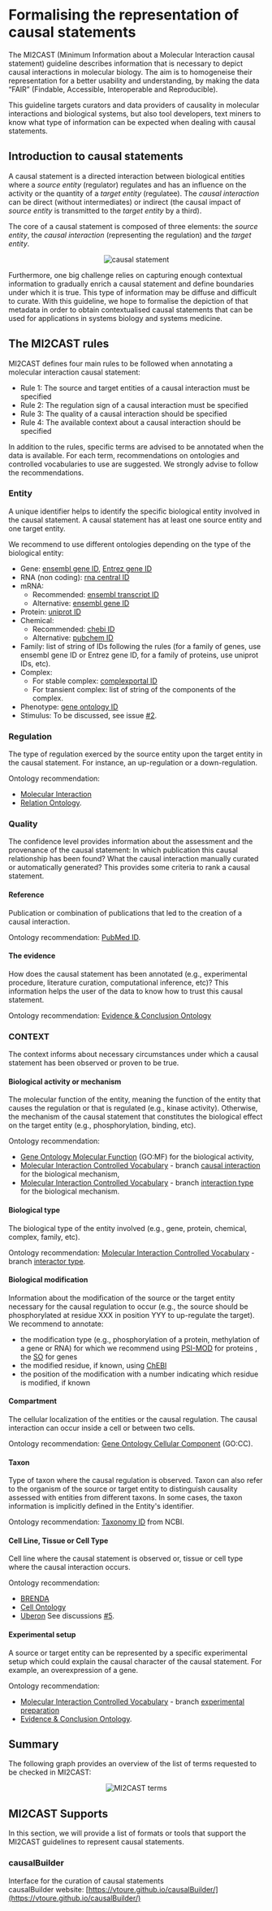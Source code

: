 # Formalising the representation of causal statements
The MI2CAST (Minimum Information about a Molecular Interaction causal statement) guideline describes information that is necessary to depict causal interactions in molecular biology. The aim is to homogeneise their representation for a better usability and understanding, by making the data “FAIR” (Findable, Accessible, Interoperable and Reproducible).

This guideline targets curators and data providers of causality in molecular interactions and biological systems, but also tool developers, text miners to know what type of information can be expected when dealing with causal statements.


## Introduction to causal statements
A causal statement is a directed interaction between biological entities where a *source entity* (regulator) regulates and has an influence on the activity or the quantity of a *target entity* (regulatee). The *causal interaction* can be direct (without intermediates) or indirect (the causal impact of *source entity* is transmitted to the *target entity* by a third).

The core of a causal statement is composed of three elements: the *source entity*, the *causal interaction* (representing the regulation) and the *target entity*. 

<p align="center">
  <img src="https://github.com/vtoure/MI2CAST/blob/master/images/causalStatement.svg" alt="causal statement"/>
</p>

Furthermore, one big challenge relies on capturing enough contextual information to gradually enrich a causal statement and define boundaries under which it is true. This type of information may be diffuse and difficult to curate. With this guideline, we hope to formalise the depiction of that metadata in order to obtain contextualised causal statements that can be used for applications in systems biology and systems medicine.


## The MI2CAST rules
MI2CAST defines four main rules to be followed when annotating a molecular interaction causal statement:
- Rule 1: The source and target entities of a causal interaction must be specified
- Rule 2: The regulation sign of a causal interaction must be specified
- Rule 3: The quality of a causal interaction should be specified
- Rule 4: The available context about a causal interaction should be specified

In addition to the rules, specific terms are advised to be annotated when the data is available. For each term, recommendations on ontologies and controlled vocabularies to use are suggested. We strongly advise to follow the recommendations.


### Entity
A unique identifier helps to identify the specific biological entity involved in the causal statement.
A causal statement has at least one source entity and one target entity.

We recommend to use different ontologies depending on the type of the biological entity:
* Gene: [ensembl gene ID](http://www.ensembl.org), [Entrez gene ID](https://www.ncbi.nlm.nih.gov/gene)
* RNA (non coding): [rna central ID](http://rnacentral.org/)
* mRNA: 
  * Recommended: [ensembl transcript ID](http://www.ensembl.org)
  * Alternative: [ensembl gene ID](http://www.ensembl.org)
* Protein: [uniprot ID](http://www.uniprot.org/)
* Chemical: 
  * Recommended: [chebi ID](https://www.ebi.ac.uk/chebi/)
  * Alternative: [pubchem ID](https://pubchem.ncbi.nlm.nih.gov/)
* Family: list of string of IDs following the rules (for a family of genes, use ensembl gene ID or Entrez gene ID, for a family of proteins, use uniprot IDs, etc).
* Complex:
  * For stable complex: [complexportal ID](https://www.ebi.ac.uk/complexportal/home)
  * For transient complex: list of string of the components of the complex.
* Phenotype: [gene ontology ID](http://www.geneontology.org/)
* Stimulus: To be discussed, see issue [#2](https://github.com/vtoure/MICAST/issues/2).

### Regulation
The type of regulation exerced by the source entity upon the target entity in the causal statement. For instance, an up-regulation or a down-regulation.

Ontology recommendation: 
* [Molecular Interaction](https://www.ebi.ac.uk/ols/ontologies/mi/terms?iri=http%3A%2F%2Fpurl.obolibrary.org%2Fobo%2FMI_2234)
* [Relation Ontology](https://www.ebi.ac.uk/ols/ontologies/ro/properties?iri=http%3A%2F%2Fpurl.obolibrary.org%2Fobo%2FRO_0002506).


### Quality
The confidence level provides information about the assessment and the provenance of the causal statement: In which publication this causal relationship has been found? What the causal interaction manually curated or automatically generated?
This provides some criteria to rank a causal statement.

#### Reference
Publication or combination of publications that led to the creation of a causal interaction.

Ontology recommendation: [PubMed ID](https://www.ncbi.nlm.nih.gov/pmc/pmctopmid/).

#### The evidence
How does the causal statement has been annotated (e.g., experimental procedure, literature curation, computational inference, etc)? This information helps the user of the data to know how to trust this causal statement.

Ontology recommendation:  [Evidence & Conclusion Ontology](http://www.evidenceontology.org/)


### CONTEXT
The context informs about necessary circumstances under which a causal statement has been observed or proven to be true.

#### Biological activity or mechanism
The molecular function of the entity, meaning the function of the entity that causes the regulation or that is regulated (e.g., kinase activity). Otherwise, the mechanism of the causal statement that constitutes the biological effect on the target entity (e.g., phosphorylation, binding, etc).

Ontology recommendation: 
* [Gene Ontology Molecular Function](http://geneontology.org/) (GO:MF) for the biological activity,
* [Molecular Interaction Controlled Vocabulary](https://www.ebi.ac.uk/ols/ontologies/mi) - branch [causal interaction](https://www.ebi.ac.uk/ols/ontologies/mi/terms?iri=http%3A%2F%2Fpurl.obolibrary.org%2Fobo%2FMI_2233) for the biological mechanism,
* [Molecular Interaction Controlled Vocabulary](https://www.ebi.ac.uk/ols/ontologies/mi) - branch [interaction type](https://www.ebi.ac.uk/ols/ontologies/mi/terms?iri=http%3A%2F%2Fpurl.obolibrary.org%2Fobo%2FMI_0190) for the biological mechanism.


#### Biological type
The biological type of the entity involved (e.g., gene, protein, chemical, complex, family, etc).

Ontology recommendation: [Molecular Interaction Controlled Vocabulary](https://www.ebi.ac.uk/ols/ontologies/mi) - branch  [interactor type](https://www.ebi.ac.uk/ols/ontologies/mi/terms?iri=http%3A%2F%2Fpurl.obolibrary.org%2Fobo%2FMI_0313).

#### Biological modification
Information about the modification of the source or the target entity necessary for the causal regulation to occur (e.g., the source should be phosphorylated at residue XXX in position YYY to up-regulate the target).
We recommend to annotate:
* the modification type (e.g., phosphorylation of a protein, methylation of a gene or RNA) for which we recommend using [PSI-MOD](https://www.ebi.ac.uk/ols/ontologies/mod) for proteins , the [SO](http://www.sequenceontology.org/) for genes
* the modified residue, if known, using [ChEBI](https://www.ebi.ac.uk/chebi/)
* the position of the modification with a number indicating which residue is modified, if known
 


#### Compartment
The cellular localization of the entities or the causal regulation. The causal interaction can occur inside a cell or between two cells. 

Ontology recommendation:  [Gene Ontology Cellular Component](http://geneontology.org/) (GO:CC).

#### Taxon
Type of taxon where the causal regulation is observed. 
Taxon can also refer to the organism of the source or target entity to distinguish causality assessed with entities from different taxons. In some cases, the taxon information is implicitly defined in the Entity's identifier. 

Ontology recommendation: [Taxonomy ID](https://www.ncbi.nlm.nih.gov/taxonomy) from NCBI.

#### Cell Line, Tissue or Cell Type
Cell line where the causal statement is observed or, tissue or cell type where the causal interaction occurs. 

Ontology recommendation:
* [BRENDA](https://www.brenda-enzymes.org/ontology.php?ontology_id=3)
* [Cell Ontology](http://www.obofoundry.org/ontology/cl.html) 
* [Uberon](http://uberon.github.io/) 
See discussions  [#5](https://github.com/vtoure/MICAST/issues/5).


#### Experimental setup
A source or target entity can be represented by a specific experimental setup which could explain the causal character of the causal statement. For example, an overexpression of a gene.

Ontology recommendation: 
* [Molecular Interaction Controlled Vocabulary](https://www.ebi.ac.uk/ols/ontologies/mi) - branch [experimental preparation](https://www.ebi.ac.uk/ols/ontologies/mi/terms?iri=http%3A%2F%2Fpurl.obolibrary.org%2Fobo%2FMI_0346)
* [Evidence & Conclusion Ontology](http://www.evidenceontology.org/).

## Summary
The following graph provides an overview of the list of terms requested to be checked in MI2CAST:

<p align="center">
  <img src="https://github.com/vtoure/MI2CAST/blob/master/images/mi2cast.svg" alt="MI2CAST terms"/>
</p>



## MI2CAST Supports
In this section, we will provide a list of formats or tools that support the MI2CAST guidelines to represent causal statements.

### causalBuilder

Interface for the curation of causal statements  
causalBuilder website: [https://vtoure.github.io/causalBuilder/](https://vtoure.github.io/causalBuilder/)


